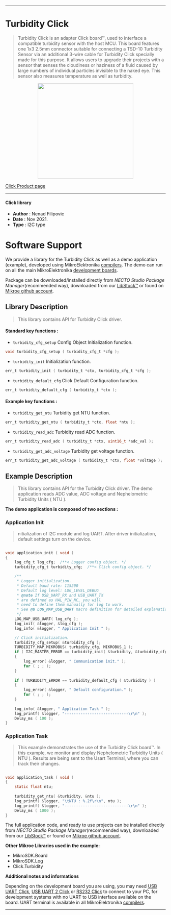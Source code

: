 
---
# Turbidity Click

> Turbidity Click is an adapter Click board™, used to interface a compatible turbidity sensor with the host MCU. This board features one 1x3 2.5mm connector suitable for connecting a TSD-10 Turbidity Sensor via an additional 3-wire cable for Turbidity Click specially made for this purpose. It allows users to upgrade their projects with a sensor that senses the cloudiness or haziness of a fluid caused by large numbers of individual particles invisible to the naked eye. This sensor also measures temperature as well as turbidity.

<p align="center">
  <img src="https://download.mikroe.com/images/click_for_ide/turbidity_click.png" height=300px>
</p>

[Click Product page](https://www.mikroe.com/turbidity-click)

---


#### Click library

- **Author**        : Nenad Filipovic
- **Date**          : Nov 2021.
- **Type**          : I2C type


# Software Support

We provide a library for the Turbidity Click
as well as a demo application (example), developed using MikroElektronika
[compilers](https://www.mikroe.com/necto-studio).
The demo can run on all the main MikroElektronika [development boards](https://www.mikroe.com/development-boards).

Package can be downloaded/installed directly from *NECTO Studio Package Manager*(recommended way), downloaded from our [LibStock&trade;](https://libstock.mikroe.com) or found on [Mikroe github account](https://github.com/MikroElektronika/mikrosdk_click_v2/tree/master/clicks).

## Library Description

> This library contains API for Turbidity Click driver.

#### Standard key functions :

- `turbidity_cfg_setup` Config Object Initialization function.
```c
void turbidity_cfg_setup ( turbidity_cfg_t *cfg );
```

- `turbidity_init` Initialization function.
```c
err_t turbidity_init ( turbidity_t *ctx, turbidity_cfg_t *cfg );
```

- `turbidity_default_cfg` Click Default Configuration function.
```c
err_t turbidity_default_cfg ( turbidity_t *ctx );
```

#### Example key functions :

- `turbidity_get_ntu` Turbidity get NTU function.
```c
err_t turbidity_get_ntu ( turbidity_t *ctx, float *ntu );
```

- `turbidity_read_adc` Turbidity read ADC function.
```c
err_t turbidity_read_adc ( turbidity_t *ctx, uint16_t *adc_val );
```

- `turbidity_get_adc_voltage` Turbidity get voltage function.
```c
err_t turbidity_get_adc_voltage ( turbidity_t *ctx, float *voltage );
```

## Example Description

> This library contains API for the Turbidity Click driver.
> The demo application reads ADC value, ADC voltage and 
> Nephelometric Turbidity Units ( NTU ).

**The demo application is composed of two sections :**

### Application Init

> nitialization of I2C module and log UART.
> After driver initialization, default settings turn on the device.

```c

void application_init ( void ) 
{
    log_cfg_t log_cfg;  /**< Logger config object. */
    turbidity_cfg_t turbidity_cfg;  /**< Click config object. */

    /** 
     * Logger initialization.
     * Default baud rate: 115200
     * Default log level: LOG_LEVEL_DEBUG
     * @note If USB_UART_RX and USB_UART_TX 
     * are defined as HAL_PIN_NC, you will 
     * need to define them manually for log to work. 
     * See @b LOG_MAP_USB_UART macro definition for detailed explanation.
     */
    LOG_MAP_USB_UART( log_cfg );
    log_init( &logger, &log_cfg );
    log_info( &logger, " Application Init " );

    // Click initialization.
    turbidity_cfg_setup( &turbidity_cfg );
    TURBIDITY_MAP_MIKROBUS( turbidity_cfg, MIKROBUS_1 );
    if ( I2C_MASTER_ERROR == turbidity_init( &turbidity, &turbidity_cfg ) ) 
    {
        log_error( &logger, " Communication init." );
        for ( ; ; );
    }
    
    if ( TURBIDITY_ERROR == turbidity_default_cfg ( &turbidity ) )
    {
        log_error( &logger, " Default configuration." );
        for ( ; ; );
    }
    
    log_info( &logger, " Application Task " );
    log_printf( &logger, "----------------------------\r\n" );
    Delay_ms ( 100 );
}

```

### Application Task

> This example demonstrates the use of the Turbidity Click board™.
> In this example, we monitor and display Nephelometric Turbidity Units ( NTU ).
> Results are being sent to the Usart Terminal, where you can track their changes.

```c

void application_task ( void ) 
{
    static float ntu;
    
    turbidity_get_ntu( &turbidity, &ntu );
    log_printf( &logger, "\tNTU : %.2f\r\n", ntu );
    log_printf( &logger, "----------------------------\r\n" );
    Delay_ms ( 1000 );
}

```

The full application code, and ready to use projects can be installed directly from *NECTO Studio Package Manager*(recommended way), downloaded from our [LibStock&trade;](https://libstock.mikroe.com) or found on [Mikroe github account](https://github.com/MikroElektronika/mikrosdk_click_v2/tree/master/clicks).

**Other Mikroe Libraries used in the example:**

- MikroSDK.Board
- MikroSDK.Log
- Click.Turbidity

**Additional notes and informations**

Depending on the development board you are using, you may need
[USB UART Click](https://www.mikroe.com/usb-uart-click),
[USB UART 2 Click](https://www.mikroe.com/usb-uart-2-click) or
[RS232 Click](https://www.mikroe.com/rs232-click) to connect to your PC, for
development systems with no UART to USB interface available on the board. UART
terminal is available in all MikroElektronika
[compilers](https://shop.mikroe.com/compilers).

---
